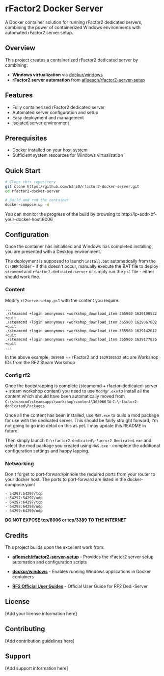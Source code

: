 # rFactor2 Docker Server

A Docker container solution for running rFactor2 dedicated servers, combining the power of containerized Windows environments with automated rFactor2 server setup.

## Overview

This project creates a containerized rFactor2 dedicated server by combining:
- **Windows virtualization** via [dockur/windows](https://github.com/dockur/windows)
- **rFactor2 server automation** from [afloesch/rfactor2-server-setup](https://github.com/afloesch/rfactor2-server-setup)

## Features

- Fully containerized rFactor2 dedicated server
- Automated server configuration and setup
- Easy deployment and management
- Isolated server environment

## Prerequisites

- Docker installed on your host system
- Sufficient system resources for Windows virtualization

## Quick Start

```bash
# Clone this repository
git clone https://github.com/b3nz0/rfactor2-docker-server.git
cd rfactor2-docker-server

# Build and run the container
docker-compose up -d
```

You can monitor the progress of the build by browsing to http://ip-addr-of-your-docker-host:8006

## Configuration

Once the container has initialised and Windows has completed installing, you are presented with a Desktop environment.

The deployment is supposed to launch `install.bat` automatically from the `C:\OEM` folder - if this doesn't occur, manually execute the BAT file to deploy `steamcmd` and `rfactor2-dedicated-server` or simply run the `ps1` file - either should work fine.

### Content

Modify `rf2serversetup.ps1` with the content you require.

```
...
./steamcmd +login anonymous +workshop_download_item 365960 1629100532 +quit
./steamcmd +login anonymous +workshop_download_item 365960 1629067802 +quit
./steamcmd +login anonymous +workshop_download_item 365960 1629142012 +quit
./steamcmd +login anonymous +workshop_download_item 365960 1629177826 +quit
...
```

In the above example, `365960` == rFactor2 and `1629100532` etc are Workshop IDs from the RF2 Steam Workshop

### Config rf2

Once the bootstrapping is complete (steamcmd + rfactor-dedicated-server + steam workshop content) you need to use `ModMgr.exe` to install all the content which should have been automatically moved from `C:\steamcmd\steamsapps\workshop\content\365960` to `C:\rfactor2-dedicated\Packages`

Once all the content has been installed, use `MAS.exe` to build a mod package for use with the dedicated server. This should be fairly straight forward, I'm not going to go into detail on this as yet. I may update this README in future.

Then simply launch `C:\rfactor2-dedicated\rFacror2 Dedicated.exe` and select the mod package you created using `MAS.exe` - complete the additional configuration settings and happy lapping.

### Networking

Don't forget to port-forward/pinhole the required ports from your router to your docker host. The ports to port-forward are listed in the docker-compose.yaml

```
- 54297:54297/tcp
- 54297:54297/udp
- 64297:64297/tcp
- 64298:64298/udp
- 64299:64299/udp
```
**DO NOT EXPOSE tcp/8006 or tcp/3389 TO THE INTERNET**

## Credits

This project builds upon the excellent work from:

- **[afloesch/rfactor2-server-setup](https://github.com/afloesch/rfactor2-server-setup)** - Provides the rFactor2 server setup automation and configuration scripts
- **[dockur/windows](https://github.com/dockur/windows)** - Enables running Windows applications in Docker containers

- **[RF2 Official User Guides](https://docs.studio-397.com/display/UG/Setting+up+a+Dedicated+Server)** - Official User Guide for RF2 Dedi-Server

## License

[Add your license information here]

## Contributing

[Add contribution guidelines here]

## Support

[Add support information here]